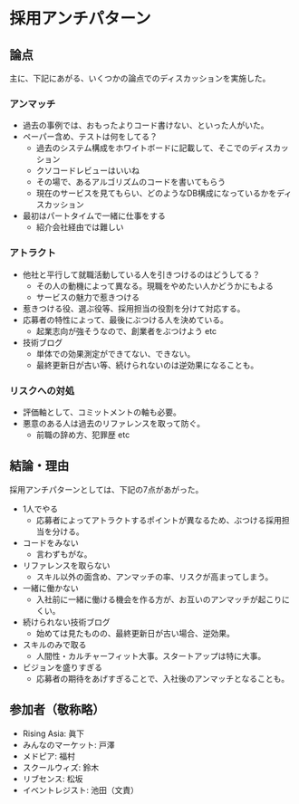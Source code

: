 # 採用アンチパターン

## 論点

主に、下記にあがる、いくつかの論点でのディスカッションを実施した。

### アンマッチ

* 過去の事例では、おもったよりコード書けない、といった人がいた。
* ペーパー含め、テストは何をしてる？
	* 過去のシステム構成をホワイトボードに記載して、そこでのディスカッション
	* クソコードレビューはいいね
	* その場で、あるアルゴリズムのコードを書いてもらう
	* 現在のサービスを見てもらい、どのようなDB構成になっているかをディスカッション
* 最初はパートタイムで一緒に仕事をする
	* 紹介会社経由では難しい


### アトラクト

* 他社と平行して就職活動している人を引きつけるのはどうしてる？
	* その人の動機によって異なる。現職をやめたい人かどうかにもよる
	* サービスの魅力で惹きつける
* 惹きつける役、選ぶ役等、採用担当の役割を分けて対応する。
* 応募者の特性によって、最後にぶつける人を決めている。
	* 起業志向が強そうなので、創業者をぶつけよう etc
* 技術ブログ
	* 単体での効果測定ができてない、できない。
	* 最終更新日が古い等、続けられないのは逆効果になることも。


### リスクへの対処

* 評価軸として、コミットメントの軸も必要。
* 悪意のある人は過去のリファレンスを取って防ぐ。
	* 前職の辞め方、犯罪歴 etc


## 結論・理由

採用アンチパターンとしては、下記の7点があがった。

* 1人でやる
	* 応募者によってアトラクトするポイントが異なるため、ぶつける採用担当を分ける。
* コードをみない
	* 言わずもがな。
* リファレンスを取らない
	* スキル以外の面含め、アンマッチの率、リスクが高まってしまう。
* 一緒に働かない
	* 入社前に一緒に働ける機会を作る方が、お互いのアンマッチが起こりにくい。
* 続けられない技術ブログ
	* 始めては見たものの、最終更新日が古い場合、逆効果。
* スキルのみで取る
	* 人間性・カルチャーフィット大事。スタートアップは特に大事。
* ビジョンを盛りすぎる
	* 応募者の期待をあげすぎることで、入社後のアンマッチとなることも。


## 参加者（敬称略）

* Rising Asia: 眞下
* みんなのマーケット: 戸澤
* メドピア: 福村
* スクールウィズ: 鈴木
* リブセンス: 松坂
* イベントレジスト: 池田（文責）